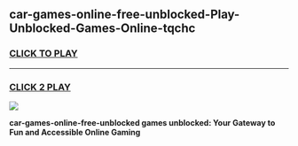 
## car-games-online-free-unblocked-Play-Unblocked-Games-Online-tqchc
<h3>
<a href="https://premium76.site?title=car-games-online-free-unblocked&ref=24A">CLICK TO PLAY</a></h3>
<hr>

<h3>
<a href="https://premium76.site?title=car-games-online-free-unblocked&ref=24A">CLICK 2 PLAY</a>
  
</h3>

<a href="https://premium76.site?title=car-games-online-free-unblocked&ref=24A"><img src="https://clearcache.store/games.png"></a>


**car-games-online-free-unblocked games unblocked: Your Gateway to Fun and Accessible Online Gaming**
